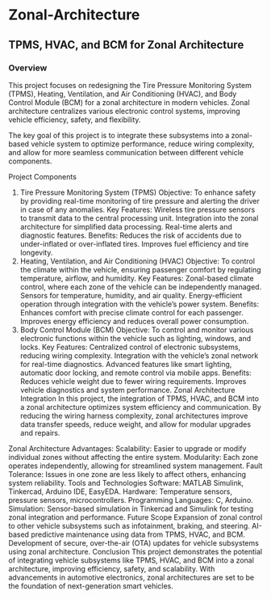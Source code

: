 # Zonal-Architecture
## TPMS, HVAC, and BCM for Zonal Architecture
### Overview
This project focuses on redesigning the Tire Pressure Monitoring System (TPMS), Heating, Ventilation, and Air Conditioning (HVAC), and Body Control Module (BCM) for a zonal architecture in modern vehicles. Zonal architecture centralizes various electronic control systems, improving vehicle efficiency, safety, and flexibility.

The key goal of this project is to integrate these subsystems into a zonal-based vehicle system to optimize performance, reduce wiring complexity, and allow for more seamless communication between different vehicle components.

Project Components
1. Tire Pressure Monitoring System (TPMS)
Objective: To enhance safety by providing real-time monitoring of tire pressure and alerting the driver in case of any anomalies.
Key Features:
Wireless tire pressure sensors to transmit data to the central processing unit.
Integration into the zonal architecture for simplified data processing.
Real-time alerts and diagnostic features.
Benefits:
Reduces the risk of accidents due to under-inflated or over-inflated tires.
Improves fuel efficiency and tire longevity.
2. Heating, Ventilation, and Air Conditioning (HVAC)
Objective: To control the climate within the vehicle, ensuring passenger comfort by regulating temperature, airflow, and humidity.
Key Features:
Zonal-based climate control, where each zone of the vehicle can be independently managed.
Sensors for temperature, humidity, and air quality.
Energy-efficient operation through integration with the vehicle’s power system.
Benefits:
Enhances comfort with precise climate control for each passenger.
Improves energy efficiency and reduces overall power consumption.
3. Body Control Module (BCM)
Objective: To control and monitor various electronic functions within the vehicle such as lighting, windows, and locks.
Key Features:
Centralized control of electronic subsystems, reducing wiring complexity.
Integration with the vehicle’s zonal network for real-time diagnostics.
Advanced features like smart lighting, automatic door locking, and remote control via mobile apps.
Benefits:
Reduces vehicle weight due to fewer wiring requirements.
Improves vehicle diagnostics and system performance.
Zonal Architecture Integration
In this project, the integration of TPMS, HVAC, and BCM into a zonal architecture optimizes system efficiency and communication. By reducing the wiring harness complexity, zonal architectures improve data transfer speeds, reduce weight, and allow for modular upgrades and repairs.

Zonal Architecture Advantages:
Scalability: Easier to upgrade or modify individual zones without affecting the entire system.
Modularity: Each zone operates independently, allowing for streamlined system management.
Fault Tolerance: Issues in one zone are less likely to affect others, enhancing system reliability.
Tools and Technologies
Software: MATLAB Simulink, Tinkercad, Arduino IDE, EasyEDA.
Hardware: Temperature sensors, pressure sensors, microcontrollers.
Programming Languages: C, Arduino.
Simulation: Sensor-based simulation in Tinkercad and Simulink for testing zonal integration and performance.
Future Scope
Expansion of zonal control to other vehicle subsystems such as infotainment, braking, and steering.
AI-based predictive maintenance using data from TPMS, HVAC, and BCM.
Development of secure, over-the-air (OTA) updates for vehicle subsystems using zonal architecture.
Conclusion
This project demonstrates the potential of integrating vehicle subsystems like TPMS, HVAC, and BCM into a zonal architecture, improving efficiency, safety, and scalability. With advancements in automotive electronics, zonal architectures are set to be the foundation of next-generation smart vehicles.
